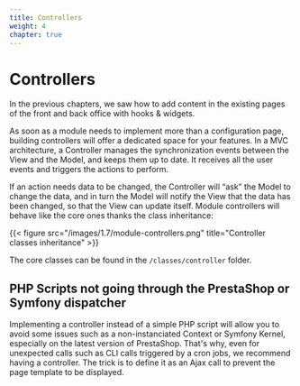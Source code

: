 ```yaml
---
title: Controllers
weight: 4
chapter: true
---
```


# Controllers

In the previous chapters, we saw how to add content in the existing pages of
the front and back office with hooks & widgets.

As soon as a module needs to implement more than a configuration page,
building controllers will offer a dedicated space for your features.
In a MVC architecture, a Controller manages the synchronization events between
the View and the Model, and keeps them up to date. It receives all the user
events and triggers the actions to perform.

If an action needs data to be changed, the Controller will “ask” the Model to
change the data, and in turn the Model will notify the View that the data has
been changed, so that the View can update itself. Module controllers will
behave like the core ones thanks the class inheritance:

{{< figure src="/images/1.7/module-controllers.png" title="Controller classes inheritance" >}}

The core classes can be found in the `/classes/controller` folder.

## PHP Scripts not going through the PrestaShop or Symfony dispatcher

Implementing a controller instead of a simple PHP script will allow you to 
avoid some issues such as a non-instanciated Context or Symfony Kernel,
especially on the latest version of PrestaShop. That's why, even for unexpected
calls such as CLI calls triggered by a cron jobs, we recommend having a
controller. The trick is to define it as an Ajax call to prevent the page
template to be displayed.
